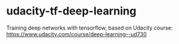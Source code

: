 # udacity-tf-deep-learning
Training deep networks with tensorflow, based on Udacity course: https://www.udacity.com/course/deep-learning--ud730
